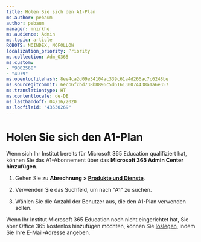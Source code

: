 ```yaml
---
title: Holen Sie sich den A1-Plan
ms.author: pebaum
author: pebaum
manager: mnirkhe
ms.audience: Admin
ms.topic: article
ROBOTS: NOINDEX, NOFOLLOW
localization_priority: Priority
ms.collection: Adm_O365
ms.custom:
- "9002568"
- "4979"
ms.openlocfilehash: 8ee4ca2d09e34104ac339c61a4d266ac7c6248be
ms.sourcegitcommit: 6ecb6fcbd738b8896c5d616130074438a1a6e357
ms.translationtype: HT
ms.contentlocale: de-DE
ms.lasthandoff: 04/16/2020
ms.locfileid: "43530269"
---
```

# <a name="get-the-a1-plan"></a>Holen Sie sich den A1-Plan

Wenn sich Ihr Institut bereits für Microsoft 365 Education qualifiziert hat, können Sie das A1-Abonnement über das **Microsoft 365 Admin Center hinzufügen**. 

1. Gehen Sie zu **Abrechnung > [Produkte und Dienste](https://go.microsoft.com/fwlink/p/?linkid=868433)**.

2. Verwenden Sie das Suchfeld, um nach "A1" zu suchen.

3. Wählen Sie die Anzahl der Benutzer aus, die den A1-Plan verwenden sollen.

Wenn Ihr Institut Microsoft 365 Education noch nicht eingerichtet hat, Sie aber Office 365 kostenlos hinzufügen möchten, können Sie [loslegen](https://www.microsoft.com/education/products/office), indem Sie Ihre E-Mail-Adresse angeben. 
